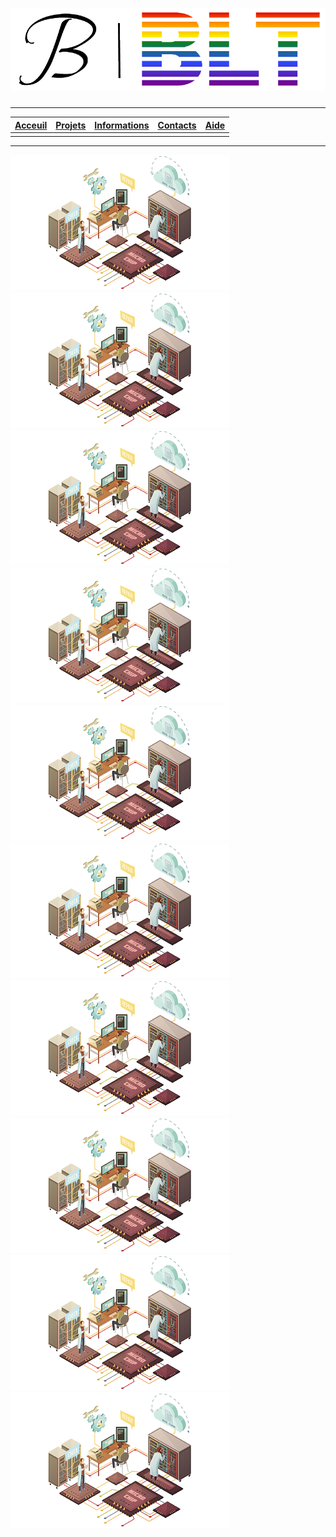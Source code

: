 # ![LOGO](../imgs/JB-BLT%20LOGO%20without%20bg.png)

---

| [Acceuil](..) | [**Projets**](../projets) | [Informations](../information) | [Contacts](../contacts) | [Aide](../aide) |
| :---: | :---: | :---: | :---: | :---: |  
| | | | |

---

[![Image projet](../imgs/projet1.png)](./projet1)
[![Image projet](../imgs/projet2.png)](./projet2)
[![Image projet](../imgs/projet3.png)](./projet3)
[![Image projet](../imgs/projet4.png)](./projet4)
[![Image projet](../imgs/projet4.png)](./projet5)
[![Image projet](../imgs/projet4.png)](./projet6)
[![Image projet](../imgs/projet4.png)](./projet7)
[![Image projet](../imgs/projet4.png)](./projet8)
[![Image projet](../imgs/projet4.png)](./projet9)
[![Image projet](../imgs/projet4.png)](./projet10)
